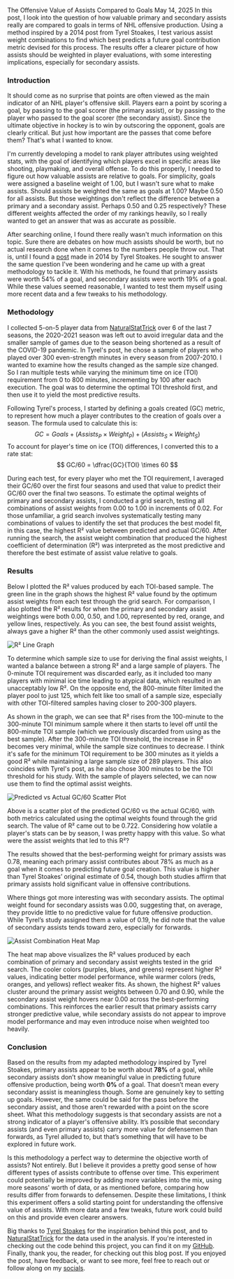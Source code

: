 The Offensive Value of Assists Compared to Goals
May 14, 2025
In this post, I look into the question of how valuable primary and secondary assists really are compared to goals in terms of NHL offensive production. Using a method inspired by a 2014 post from Tyrel Stoakes, I test various assist weight combinations to find which best predicts a future goal contribution metric devised for this process. The results offer a clearer picture of how assists should be weighted in player evaluations, with some interesting implications, especially for secondary assists.

### Introduction

It should come as no surprise that points are often viewed as the main indicator of an NHL player's offensive skill. Players earn a point by scoring a goal, by passing to the goal scorer (the primary assist), or by passing to the player who passed to the goal scorer (the secondary assist). Since the ultimate objective in hockey is to win by outscoring the opponent, goals are clearly critical. But just how important are the passes that come before them? That's what I wanted to know.

I'm currently developing a model to rank player attributes using weighted stats, with the goal of identifying which players excel in specific areas like shooting, playmaking, and overall offense. To do this properly, I needed to figure out how valuable assists are relative to goals. For simplicity, goals were assigned a baseline weight of 1.00, but I wasn't sure what to make assists. Should assists be weighted the same as goals at 1.00? Maybe 0.50 for all assists. But those weightings don't reflect the difference between a primary and a secondary assist. Perhaps 0.50 and 0.25 respectively? These different weights affected the order of my rankings heavily, so I really wanted to get an answer that was as accurate as possible.

After searching online, I found there really wasn't much information on this topic. Sure there are debates on how much assists should be worth, but no actual research done when it comes to the numbers people throw out. That is, until I found a [post](https://statsbystokes.wordpress.com/2014/08/16/what-is-the-objective-value-of-an-assist/) made in 2014 by Tyrel Stoakes. He sought to answer the same question I've been wondering and he came up with a great methodology to tackle it. With his methods, he found that primary assists were worth 54% of a goal, and secondary assists were worth 19% of a goal. While these values seemed reasonable, I wanted to test them myself using more recent data and a few tweaks to his methodology.


### Methodology

I collected 5-on-5 player data from [NaturalStatTrick](https://www.naturalstattrick.com) over 6 of the last 7 seasons, the 2020-2021 season was left out to avoid irregular data and the smaller sample of games due to the season being shortened as a result of the COVID-19 pandemic. In Tyrel's post, he chose a sample of players who played over 300 even-strength minutes in every season from 2007-2010. I wanted to examine how the results changed as the sample size changed. So I ran multiple tests while varying the minimum time on ice (TOI) requirement from 0 to 800 minutes, incrementing by 100 after each execution. The goal was to determine the optimal TOI threshold first, and then use it to yield the most predictive results.

Following Tyrel's process, I started by defining a goals created (GC) metric, to represent how much a player contributes to the creation of goals over a season. The formula used to calculate this is:
$$ GC = Goals + (Assists_P \times Weight_P) + (Assists_S \times Weight_S) $$
To account for player's time on ice (TOI) differences, I converted this to a rate stat:
$$ GC/60 = \dfrac{GC}{TOI} \times 60 $$

During each test, for every player who met the TOI requirement, I averaged their GC/60 over the first four seasons and used that value to predict their GC/60 over the final two seasons. To estimate the optimal weights of primary and secondary assists, I conducted a grid search, testing all combinations of assist weights from 0.00 to 1.00 in increments of 0.02. For those unfamiliar, a grid search involves systematically testing many combinations of values to identify the set that produces the best model fit, in this case, the highest R² value between predicted and actual GC/60. After running the search, the assist weight combination that produced the highest coefficient of determination (R²) was interpreted as the most predictive and therefore the best estimate of assist value relative to goals.


### Results

Below I plotted the R² values produced by each TOI-based sample. The green line in the graph shows the highest R² value found by the optimum assist weights from each test through the grid search. For comparison, I also plotted the R² results for when the primary and secondary assist weightings were both 0.00, 0.50, and 1.00, represented by red, orange, and yellow lines, respectively. As you can see, the best found assist weights, always gave a higher R² than the other commonly used assist weightings.

![R² Line Graph](/static/post_images/0_0_linegraph.png)

To determine which sample size to use for deriving the final assist weights, I wanted a balance between a strong R² and a large sample of players. The 0-minute TOI requirement was discarded early, as it included too many players with minimal ice time leading to atypical data, which resulted in an unacceptably low R². On the opposite end, the 800-minute filter limited the player pool to just 125, which felt like too small of a sample size, especially with other TOI-filtered samples having closer to 200-300 players.

As shown in the graph, we can see that R² rises from the 100-minute to the 300-minute TOI minimum sample where it then starts to level off until the 800-minute TOI sample (which we previously discarded from using as the best sample). After the 300-minute TOI threshold, the increase in R² becomes very minimal, while the sample size continues to decrease. I think it's safe for the minimum TOI requirement to be 300 minutes as it yields a good R² while maintaining a large sample size of 289 players. This also coincides with Tyrel's post, as he also chose 300 minutes to be the TOI threshold for his study. With the sample of players selected, we can now use them to find the optimal assist weights.
  
![Predicted vs Actual GC/60 Scatter Plot](/static/post_images/0_1_scatterplot.png)
 
Above is a scatter plot of the predicted GC/60 vs the actual GC/60, with both metrics calculated using the optimal weights found through the grid search. The value of R² came out to be 0.722. Considering how volatile a player's stats can be by season, I was pretty happy with this value. So what were the assist weights that led to this R²? 
 
The results showed that the best-performing weight for primary assists was 0.78, meaning each primary assist contributes about 78% as much as a goal when it comes to predicting future goal creation. This value is higher than Tyrel Stoakes’ original estimate of 0.54, though both studies affirm that primary assists hold significant value in offensive contributions.
 
Where things got more interesting was with secondary assists. The optimal weight found for secondary assists was 0.00, suggesting that, on average, they provide little to no predictive value for future offensive production. While Tyrel’s study assigned them a value of 0.19, he did note that the value of secondary assists tends toward zero, especially for forwards.

![Assist Combination Heat Map](/static/post_images/0_2_heatmap.png)

The heat map above visualizes the R² values produced by each combination of primary and secondary assist weights tested in the grid search. The cooler colors (purples, blues, and greens) represent higher R² values, indicating better model performance, while warmer colors (reds, oranges, and yellows) reflect weaker fits. As shown, the highest R² values cluster around the primary assist weights between 0.70 and 0.90, while the secondary assist weight hovers near 0.00 across the best-performing combinations. This reinforces the earlier result that primary assists carry stronger predictive value, while secondary assists do not appear to improve model performance and may even introduce noise when weighted too heavily.
 
 
### Conclusion

Based on the results from my adapted methodology inspired by Tyrel Stoakes, primary assists appear to be worth about <b>78%</b> of a goal, while secondary assists don’t show meaningful value in predicting future offensive production, being worth <b>0%</b> of a goal. That doesn’t mean every secondary assist is meaningless though. Some are genuinely key to setting up goals. However, the same could be said for the pass before the secondary assist, and those aren't rewarded with a point on the score sheet. What this methodology suggests is that secondary assists are not a strong indicator of a player's offensive ability. It’s possible that secondary assists (and even primary assists) carry more value for defensemen than forwards, as Tyrel alluded to, but that’s something that will have to be explored in future work.

Is this methodology a perfect way to determine the objective worth of assists? Not entirely. But I believe it provides a pretty good sense of how different types of assists contribute to offense over time. This experiment could potentially be improved by adding more variables into the mix, using more seasons' worth of data, or as mentioned before, comparing how results differ from forwards to defensemen. Despite these limitations, I think this experiment offers a solid starting point for understanding the offensive value of assists. With more data and a few tweaks, future work could build on this and provide even clearer answers.

Big thanks to [Tyrel Stoakes](https://statsbystokes.wordpress.com/about-me-and-this-site/) for the inspiration behind this post, and to [NaturalStatTrick](https://www.naturalstattrick.com) for the data used in the analysis. If you're interested in checking out the code behind this project, you can find it on my [GitHub](https://github.com/AveryJD/NHL-assist-value-compared-to-goals). Finally, thank you, the reader, for checking out this blog post. If you enjoyed the post, have feedback, or want to see more, feel free to reach out or follow along on my [socials](https://analyticswithavery.com/socials).
